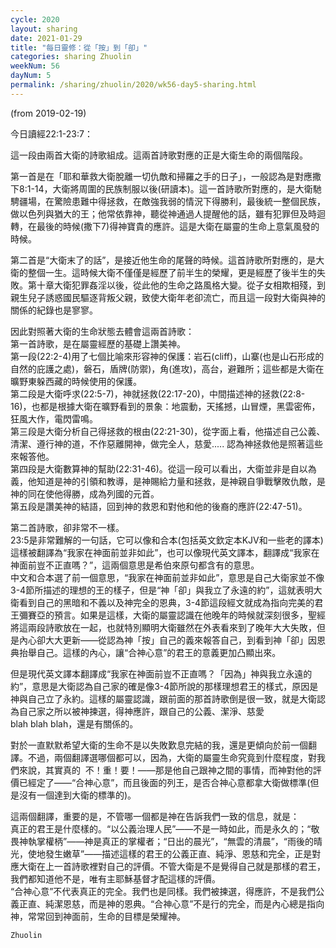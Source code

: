 ```yaml
---
cycle: 2020
layout: sharing
date: 2021-01-29
title: "每日靈修：從「按」到「卻」"
categories: sharing Zhuolin
weekNum: 56
dayNum: 5
permalink: /sharing/zhuolin/2020/wk56-day5-sharing.html
---
```

(from 2019-02-19)

今日讀經22:1-23:7：  

這一段由兩首大衛的詩歌組成。這兩首詩歌對應的正是大衛生命的兩個階段。  

第一首是在「耶和華救大衛脫離一切仇敵和掃羅之手的日子」，一般認為是對應撒下8:1-14，大衛將周圍的民族制服以後(研讀本)。這一首詩歌所對應的，是大衛馳騁疆場，在驚險患難中得拯救，在敵強我弱的情況下得勝利，最後統一整個民族，做以色列與猶大的王；他常依靠神，聽從神通過人提醒他的話，雖有犯罪但及時迴轉，在最後的時候(撒下7)得神寶貴的應許。這是大衛在屬靈的生命上意氣風發的時候。  

第二首是“大衛末了的話”，是接近他生命的尾聲的時候。這首詩歌所對應的，是大衛的整個一生。這時候大衛不僅僅是經歷了前半生的榮耀，更是經歷了後半生的失敗。第十章大衛犯罪姦淫以後，從此他的生命之路風格大變。從子女相欺相殘，到親生兒子誘惑國民驅逐背叛父親，致使大衛年老卻流亡，而且這一段對大衛與神的關係的紀錄也是寥寥。  

因此對照著大衛的生命狀態去體會這兩首詩歌：    
第一首詩歌，是在屬靈經歷的基礎上讚美神。    
第一段(22:2-4)用了七個比喻來形容神的保護：岩石(cliff)，山寨(也是山石形成的自然的庇護之處)，磐石，盾牌(防禦)，角(進攻)，高台，避難所；這些都是大衛在曠野東躲西藏的時候使用的保護。    
第二段是大衛呼求(22:5-7)，神就拯救(22:17-20)，中間描述神的拯救(22:8-16)，也都是根據大衛在曠野看到的景象：地震動，天搖撼，山冒煙，黑雲密佈，狂風大作，電閃雷鳴。    
第三段是大衛分析自己得拯救的根由(22:21-30)，從字面上看，他描述自己公義、清潔、遵行神的道，不作惡離開神，做完全人，慈愛.....  認為神拯救他是照著這些來報答他。    
第四段是大衛數算神的幫助(22:31-46)。從這一段可以看出，大衛並非是自以為義，他知道是神的引領和教導，是神賜給力量和拯救，是神親自爭戰擊敗仇敵，是神的同在使他得勝，成為列國的元首。    
第五段是讚美神的結語，回到神的救恩和對他和他的後裔的應許(22:47-51)。  

第二首詩歌，卻非常不一樣。    
23:5是非常難解的一句話，它可以像和合本(包括英文欽定本KJV和一些老的譯本)這樣被翻譯為“我家在神面前並非如此”，也可以像現代英文譯本，翻譯成“我家在神面前豈不正直嗎？”，這兩個意思是希伯來原句都含有的意思。    
中文和合本選了前一個意思，“我家在神面前並非如此”，意思是自己大衛家並不像3-4節所描述的理想的王的樣子，但是“神「卻」與我立了永遠的約”，這就表明大衛看到自己的黑暗和不義以及神完全的恩典，3-4節這段經文就成為指向完美的君王彌賽亞的預言。如果是這樣，大衛的屬靈認識在他晚年的時候就深刻很多，聖經將這兩段詩歌放在一起，也就特別顯明大衛雖然在外表看來到了晚年大大失敗，但是內心卻大大更新——從認為神「按」自己的義來報答自己，到看到神「卻」因恩典抬舉自己。這樣的內心，讓“合神心意”的君王的意義更加凸顯出來。  

但是現代英文譯本翻譯成“我家在神面前豈不正直嗎？「因為」神與我立永遠的約”，意思是大衛認為自己家的確是像3-4節所說的那樣理想君王的樣式，原因是神與自己立了永約。這樣的屬靈認識，跟前面的那首詩歌倒是很一致，就是大衛認為自己家之所以被神揀選，得神應許，跟自己的公義、潔淨、慈愛blah blah blah，還是有關係的。  

對於一直默默希望大衛的生命不是以失敗歎息完結的我，還是更傾向於前一個翻譯。不過，兩個翻譯選哪個都可以，因為，大衛的屬靈生命究竟到什麼程度，對我們來說，其實真的  不！重！要！——那是他自己跟神之間的事情，而神對他的評價已經定了——“合神心意”，而且後面的列王，是否合神心意都拿大衛做標準(但是沒有一個達到大衛的標準的)。  

這兩個翻譯，重要的是，不管哪一個都是神在告訴我們一致的信息，就是：    
真正的君王是什麼樣的。“以公義治理人民”——不是一時如此，而是永久的；“敬畏神執掌權柄”——神是真正的掌權者；“日出的晨光”，“無雲的清晨”，“雨後的晴光，使地發生嫩草”——描述這樣的君王的公義正直、純淨、恩慈和完全，正是對應大衛在上一首詩歌裡對自己的評價。不管大衛是不是覺得自己就是那樣的君王，我們都知道他不是，唯有主耶穌基督才配這樣的評價。    
“合神心意”不代表真正的完全。我們也是同樣。我們被揀選，得應許，不是我們公義正直、純潔恩慈，而是神的恩典。“合神心意”不是行的完全，而是內心總是指向神，常常回到神面前，生命的目標是榮耀神。  

`Zhuolin`  

